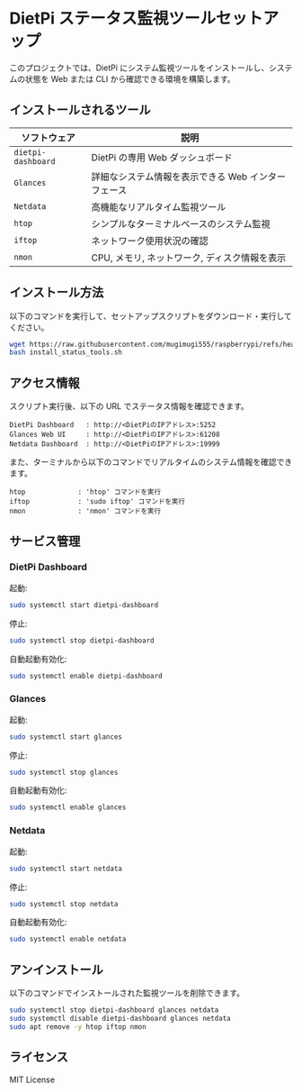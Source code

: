 # DietPi ステータス監視ツールセットアップ

このプロジェクトでは、DietPi にシステム監視ツールをインストールし、システムの状態を Web または CLI から確認できる環境を構築します。

## **インストールされるツール**

| ソフトウェア       | 説明 |
|-------------------|-------------------------------|
| `dietpi-dashboard` | DietPi の専用 Web ダッシュボード |
| `Glances`         | 詳細なシステム情報を表示できる Web インターフェース |
| `Netdata`         | 高機能なリアルタイム監視ツール |
| `htop`           | シンプルなターミナルベースのシステム監視 |
| `iftop`          | ネットワーク使用状況の確認 |
| `nmon`           | CPU, メモリ, ネットワーク, ディスク情報を表示 |

## **インストール方法**

以下のコマンドを実行して、セットアップスクリプトをダウンロード・実行してください。

```bash
wget https://raw.githubusercontent.com/mugimugi555/raspberrypi/refs/heads/main/dietpi/status/install_status_tools.sh
bash install_status_tools.sh
```

## **アクセス情報**

スクリプト実行後、以下の URL でステータス情報を確認できます。

```
DietPi Dashboard   : http://<DietPiのIPアドレス>:5252
Glances Web UI     : http://<DietPiのIPアドレス>:61208
Netdata Dashboard  : http://<DietPiのIPアドレス>:19999
```

また、ターミナルから以下のコマンドでリアルタイムのシステム情報を確認できます。

```
htop             : 'htop' コマンドを実行
iftop            : 'sudo iftop' コマンドを実行
nmon             : 'nmon' コマンドを実行
```

## **サービス管理**

### **DietPi Dashboard**
起動:
```bash
sudo systemctl start dietpi-dashboard
```
停止:
```bash
sudo systemctl stop dietpi-dashboard
```
自動起動有効化:
```bash
sudo systemctl enable dietpi-dashboard
```

### **Glances**
起動:
```bash
sudo systemctl start glances
```
停止:
```bash
sudo systemctl stop glances
```
自動起動有効化:
```bash
sudo systemctl enable glances
```

### **Netdata**
起動:
```bash
sudo systemctl start netdata
```
停止:
```bash
sudo systemctl stop netdata
```
自動起動有効化:
```bash
sudo systemctl enable netdata
```

## **アンインストール**

以下のコマンドでインストールされた監視ツールを削除できます。
```bash
sudo systemctl stop dietpi-dashboard glances netdata
sudo systemctl disable dietpi-dashboard glances netdata
sudo apt remove -y htop iftop nmon
```

## **ライセンス**
MIT License
